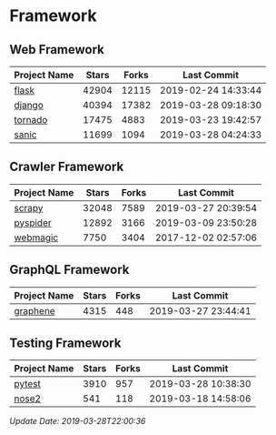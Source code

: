 # Framework

## Web Framework

| Project Name | Stars | Forks | Last Commit |
| ------------ | ----- | ----- | ----------- |
| [flask](https://github.com/pallets/flask) | 42904 | 12115 | 2019-02-24 14:33:44 |
| [django](https://github.com/django/django) | 40394 | 17382 | 2019-03-28 09:18:30 |
| [tornado](https://github.com/tornadoweb/tornado) | 17475 | 4883 | 2019-03-23 19:42:57 |
| [sanic](https://github.com/huge-success/sanic) | 11699 | 1094 | 2019-03-28 04:24:33 |

## Crawler Framework

| Project Name | Stars | Forks | Last Commit |
| ------------ | ----- | ----- | ----------- |
| [scrapy](https://github.com/scrapy/scrapy) | 32048 | 7589 | 2019-03-27 20:39:54 |
| [pyspider](https://github.com/binux/pyspider) | 12892 | 3166 | 2019-03-09 23:50:28 |
| [webmagic](https://github.com/code4craft/webmagic) | 7750 | 3404 | 2017-12-02 02:57:06 |

## GraphQL Framework

| Project Name | Stars | Forks | Last Commit |
| ------------ | ----- | ----- | ----------- |
| [graphene](https://github.com/graphql-python/graphene) | 4315 | 448 | 2019-03-27 23:44:41 |

## Testing Framework

| Project Name | Stars | Forks | Last Commit |
| ------------ | ----- | ----- | ----------- |
| [pytest](https://github.com/pytest-dev/pytest) | 3910 | 957 | 2019-03-28 10:38:30 |
| [nose2](https://github.com/nose-devs/nose2) | 541 | 118 | 2019-03-18 14:58:06 |

*Update Date: 2019-03-28T22:00:36*